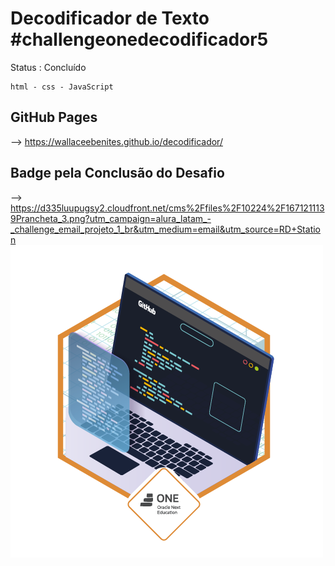 <h1> Decodificador de Texto #challengeonedecodificador5</h1>
 Status : Concluído
 
````
html - css - JavaScript

````
GitHub Pages
---
--> https://wallaceebenites.github.io/decodificador/

Badge pela Conclusão do Desafio
---
--> https://d335luupugsy2.cloudfront.net/cms%2Ffiles%2F10224%2F1671211139Prancheta_3.png?utm_campaign=alura_latam_-_challenge_email_projeto_1_br&utm_medium=email&utm_source=RD+Station
<img src="assets/cms_files_10224_1671211139Prancheta_3.png">
